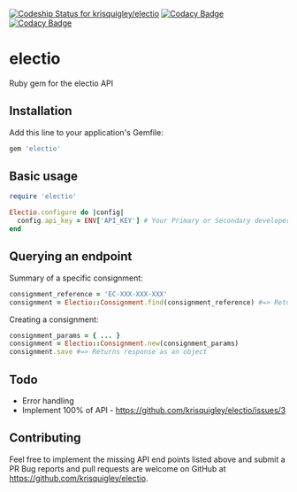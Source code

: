 [ ![Codeship Status for krisquigley/electio](https://codeship.com/projects/ed079000-28b8-0134-2981-5a347c0ad183/status?branch=master)](https://codeship.com/projects/162454)
[![Codacy Badge](https://api.codacy.com/project/badge/Grade/190a59a3d8304df09fa85150fec5136d)](https://www.codacy.com/app/kris_4/electio?utm_source=github.com&amp;utm_medium=referral&amp;utm_content=krisquigley/electio&amp;utm_campaign=Badge_Grade)
[![Codacy Badge](https://api.codacy.com/project/badge/Coverage/190a59a3d8304df09fa85150fec5136d)](https://www.codacy.com/app/kris_4/electio?utm_source=github.com&amp;utm_medium=referral&amp;utm_content=krisquigley/electio&amp;utm_campaign=Badge_Coverage)

# electio
Ruby gem for the electio API

## Installation

Add this line to your application's Gemfile:

```ruby
gem 'electio'
```

## Basic usage

```ruby
require 'electio'

Electio.configure do |config|
  config.api_key = ENV['API_KEY'] # Your Primary or Secondary developer API key.
end
```

## Querying an endpoint

Summary of a specific consignment:
```ruby
consignment_reference = 'EC-XXX-XXX-XXX'
consignment = Electio::Consignment.find(consignment_reference) #=> Returns response as an object.

```

Creating a consignment:
```ruby
consignment_params = { ... }
consignment = Electio::Consignment.new(consignment_params)
consignment.save #=> Returns response as an object
```

## Todo

- Error handling
- Implement 100% of API - https://github.com/krisquigley/electio/issues/3

## Contributing

Feel free to implement the missing API end points listed above and submit a PR
Bug reports and pull requests are welcome on GitHub at https://github.com/krisquigley/electio.


